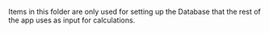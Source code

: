 Items in this folder are only used for setting up the Database that the rest of the app uses as input for calculations.